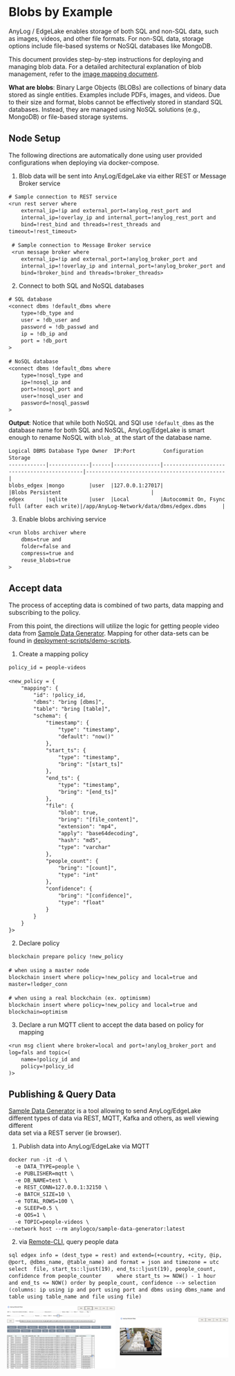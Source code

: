 # Blobs by Example 

AnyLog / EdgeLake enables storage of both SQL and non-SQL data, such as images, videos, and other file formats. For 
non-SQL data, storage options include file-based systems or NoSQL databases like MongoDB.

This document provides step-by-step instructions for deploying and managing blob data. For a detailed architectural 
explanation of blob management, refer to the [image mapping document](../image%20mapping.md).

**What are blobs**: Binary Large Objects (BLOBs) are collections of binary data stored as single entities. Examples 
include PDFs, images, and videos. Due to their size and format, blobs cannot be effectively stored in standard SQL 
databases. Instead, they are managed using NoSQL solutions (e.g., MongoDB) or file-based storage systems.

## Node Setup 
The following directions are automatically done using user provided configurations when deploying via docker-compose. 

1. Blob data will be sent into AnyLog/EdgeLake via either REST or Message Broker service 
```anylog
# Sample connection to REST service
<run rest server where
    external_ip=!ip and external_port=!anylog_rest_port and
    internal_ip=!overlay_ip and internal_port=!anylog_rest_port and
    bind=!rest_bind and threads=!rest_threads and timeout=!rest_timeout>

 # Sample connection to Message Broker service
 <run message broker where
    external_ip=!ip and external_port=!anylog_broker_port and
    internal_ip=!!overlay_ip and internal_port=!anylog_broker_port and
    bind=!broker_bind and threads=!broker_threads>
```

2. Connect to both SQL and NoSQL databases 
```anylog
# SQL database 
<connect dbms !default_dbms where
    type=!db_type and
    user = !db_user and
    password = !db_passwd and
    ip = !db_ip and
    port = !db_port
>

# NoSQL database 
<connect dbms !default_dbms where
    type=!nosql_type and
    ip=!nosql_ip and
    port=!nosql_port and
    user=!nosql_user and
    password=!nosql_passwd
>
```

**Output**: Notice that while both NoSQL and SQl use `!default_dbms` as the database name for both SQL and NoSQL, 
AnyLog/EdgeLake is smart enough to rename NoSQL with `blob_` at the start of the database name.   
```shell
Logical DBMS Database Type Owner  IP:Port         Configuration                                Storage                                       
------------|-------------|------|---------------|--------------------------------------------|---------------------------------------------|
blobs_edgex |mongo        |user  |127.0.0.1:27017|                                            |Blobs Persistent                             |
edgex       |sqlite       |user  |Local          |Autocommit On, Fsync full (after each write)|/app/AnyLog-Network/data/dbms/edgex.dbms     |
```

3. Enable blobs archiving service
```anylog 
<run blobs archiver where
    dbms=true and
    folder=false and
    compress=true and
    reuse_blobs=true
>
```

## Accept data 
The process of accepting data is combined of two parts, data mapping and subscribing to the policy. 

From this point, the directions will utilize the logic for getting people video data from 
<a href="https://github.com/AnyLog-co/Sample-Data-Generator" target="_blank">Sample Data Generator</a>. 
Mapping for other data-sets can be found in 
<a href="https://github.com/AnyLog-co/deployment-scripts/tree/main/demo-scripts" target="_blank">deployment-scripts/demo-scripts</a>. 

1. Create a mapping policy 
```anylog
policy_id = people-videos

<new_policy = {
    "mapping": {
        "id": !policy_id,
        "dbms": "bring [dbms]",
        "table": "bring [table]",
        "schema": {
            "timestamp": {
                "type": "timestamp",
                "default": "now()"
            },
            "start_ts": {
                "type": "timestamp",
                "bring": "[start_ts]"
            },
            "end_ts": {
                "type": "timestamp",
                "bring": "[end_ts]"
            },
            "file": {
                "blob": true,
                "bring": "[file_content]",
                "extension": "mp4",
                "apply": "base64decoding",
                "hash": "md5",
                "type": "varchar"
            },
            "people_count": {
                "bring": "[count]",
                "type": "int"
            },
            "confidence": {
                "bring": "[confidence]",
                "type": "float"
            }
        }
    }
}>
```

2. Declare policy 
```anylog
blockchain prepare policy !new_policy

# when using a master node  
blockchain insert where policy=!new_policy and local=true and master=!ledger_conn

# when using a real blockchain (ex. optimismm) 
blockchain insert where policy=!new_policy and local=true and blockchain=optimism 
 ```

3. Declare a run MQTT client to accept the data based on policy for mapping  
```anylog
<run msg client where broker=local and port=!anylog_broker_port and log=fals and topic=(
    name=!policy_id and 
    policy=!policy_id
)>  
```

## Publishing & Query Data
<a href="https://github.com/AnyLog-co/Sample-Data-Generator" target="_blank">Sample Data Generator</a> is a tool 
allowing to send AnyLog/EdgeLake different types of data via REST, MQTT, Kafka and others, as well viewing different  
data set via a REST server (ie browser). 

1. Publish data into AnyLog/EdgeLake via MQTT
```shell
docker run -it -d \
  -e DATA_TYPE=people \
  -e PUBLISHER=mqtt \
  -e DB_NAME=test \
  -e REST_CONN=127.0.0.1:32150 \
  -e BATCH_SIZE=10 \
  -e TOTAL_ROWS=100 \
  -e SLEEP=0.5 \
  -e QOS=1 \
  -e TOPIC=people-videos \
--network host --rm anylogco/sample-data-generator:latest
```

2. via [Remote-CLI](../northbound%20connectors/remote_cli.md), query people data
```anylog 
sql edgex info = (dest_type = rest) and extend=(+country, +city, @ip, @port, @dbms_name, @table_name) and format = json and timezone = utc  select  file, start_ts::ljust(19), end_ts::ljust(19), people_count, confidence from people_counter     where start_ts >= NOW() - 1 hour and end_ts <= NOW() order by people_count, confidence --> selection (columns: ip using ip and port using port and dbms using dbms_name and table using table_name and file using file)
```
<div style="display: flex; align-items: center; justify-content: center;">
  <img src="../imgs/blobs_img1.png" width="50%" height="50%" style="margin-right: 10px;" />
  <img src="../imgs/blobs_img2.png" width="50%" height="50%" />
</div>
